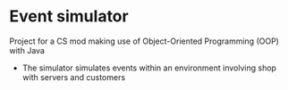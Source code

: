 # Event simulator
Project for a CS mod making use of Object-Oriented Programming (OOP) with Java
  - The simulator simulates events within an environment involving shop with servers and customers

